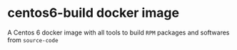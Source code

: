 # centos6-build docker image

A Centos 6 docker image with all tools to build `RPM` packages and softwares from `source-code`


